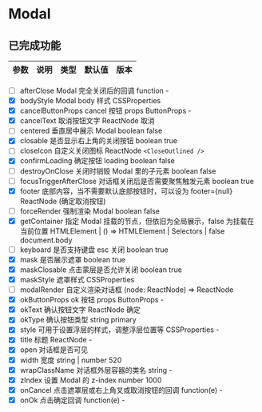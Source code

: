 # Modal

## 已完成功能
| 参数 | 说明	| 类型 | 默认值 | 版本 |
| - | - | - | - | - |
- [ ] afterClose	Modal 完全关闭后的回调	function	-	
- [x] bodyStyle	Modal body 样式	CSSProperties		
- [x] cancelButtonProps	cancel 按钮 props	ButtonProps	-	
- [x] cancelText	取消按钮文字	ReactNode	取消	
- [ ] centered	垂直居中展示 Modal	boolean	false	
- [x] closable	是否显示右上角的关闭按钮	boolean	true	
- [ ] closeIcon	自定义关闭图标	ReactNode	`<CloseOutlined />`	
- [x] confirmLoading	确定按钮 loading	boolean	false	
- [ ] destroyOnClose	关闭时销毁 Modal 里的子元素	boolean	false	
- [ ] focusTriggerAfterClose	对话框关闭后是否需要聚焦触发元素	boolean	true
- [x] footer	底部内容，当不需要默认底部按钮时，可以设为 footer={null}	ReactNode	(确定取消按钮)	
- [ ] forceRender	强制渲染 Modal	boolean	false	
- [x] getContainer	指定 Modal 挂载的节点，但依旧为全局展示，false 为挂载在当前位置	HTMLElement | () => HTMLElement | Selectors | false	document.body	
- [ ] keyboard	是否支持键盘 esc 关闭	boolean	true	
- [x] mask	是否展示遮罩	boolean	true	
- [x] maskClosable	点击蒙层是否允许关闭	boolean	true	
- [x] maskStyle	遮罩样式	CSSProperties		
- [ ] modalRender	自定义渲染对话框	(node: ReactNode) => ReactNode
- [x] okButtonProps	ok 按钮 props	ButtonProps	-	
- [x] okText	确认按钮文字	ReactNode	确定	
- [x] okType	确认按钮类型	string	primary	
- [x] style	可用于设置浮层的样式，调整浮层位置等	CSSProperties	-	
- [x] title	标题	ReactNode	-	
- [x] open	对话框是否可见
- [x] width	宽度	string | number	520	
- [x] wrapClassName	对话框外层容器的类名	string	-	
- [x] zIndex	设置 Modal 的 z-index	number	1000	
- [x] onCancel	点击遮罩层或右上角叉或取消按钮的回调	function(e)	-	
- [x] onOk	点击确定回调	function(e)	-